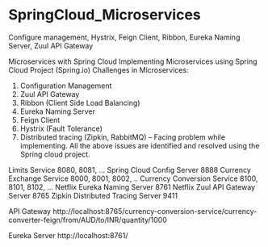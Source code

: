 # SpringCloud_Microservices
Configure management, Hystrix, Feign Client, Ribbon, Eureka Naming Server, Zuul API Gateway

Microservices with Spring Cloud
Implementing Microservices using Spring Cloud Project (Spring.io)
Challenges in Microservices:
1.	Configuration Management
2.	Zuul API Gateway
3.	Ribbon (Client Side Load Balancing)
4.	Eureka Naming Server
5.	Feign Client
6.	Hystrix (Fault Tolerance)
7.	Distributed tracing (Zipkin, RabbitMQ) – Facing problem while implementing.
All the above issues are identified and resolved using the Spring cloud project.

Limits Service	8080, 8081, ...
Spring Cloud Config Server	8888
Currency Exchange Service	8000, 8001, 8002, ..
Currency Conversion Service	8100, 8101, 8102, ...
Netflix Eureka Naming Server	8761
Netflix Zuul API Gateway Server	8765
Zipkin Distributed Tracing Server	9411

API Gateway
http://localhost:8765/currency-conversion-service/currency-converter-feign/from/AUD/to/INR/quantity/1000

Eureka Server
http://localhost:8761/


